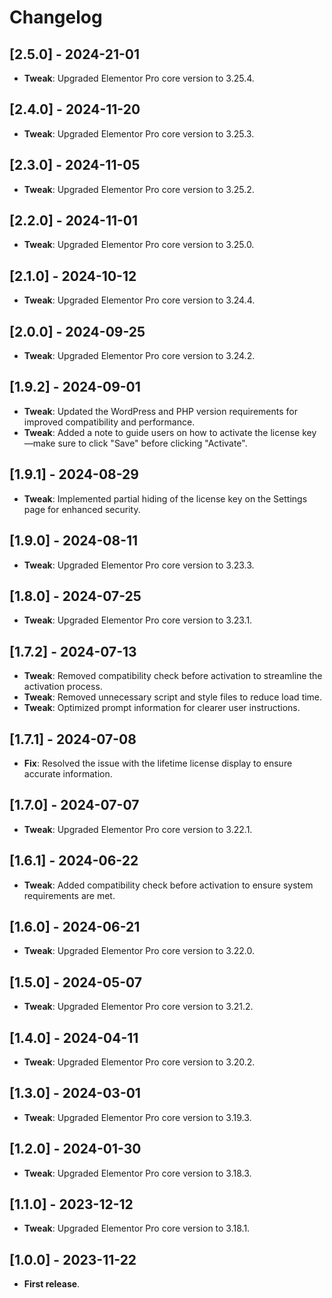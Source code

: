 # Changelog

## [2.5.0] - 2024-21-01
- **Tweak**: Upgraded Elementor Pro core version to 3.25.4.

## [2.4.0] - 2024-11-20
- **Tweak**: Upgraded Elementor Pro core version to 3.25.3.

## [2.3.0] - 2024-11-05
- **Tweak**: Upgraded Elementor Pro core version to 3.25.2.

## [2.2.0] - 2024-11-01
- **Tweak**: Upgraded Elementor Pro core version to 3.25.0.

## [2.1.0] - 2024-10-12
- **Tweak**: Upgraded Elementor Pro core version to 3.24.4.

## [2.0.0] - 2024-09-25
- **Tweak**: Upgraded Elementor Pro core version to 3.24.2.

## [1.9.2] - 2024-09-01
- **Tweak**: Updated the WordPress and PHP version requirements for improved compatibility and performance.
- **Tweak**: Added a note to guide users on how to activate the license key—make sure to click "Save" before clicking "Activate".

## [1.9.1] - 2024-08-29
- **Tweak**: Implemented partial hiding of the license key on the Settings page for enhanced security.

## [1.9.0] - 2024-08-11
- **Tweak**: Upgraded Elementor Pro core version to 3.23.3.

## [1.8.0] - 2024-07-25
- **Tweak**: Upgraded Elementor Pro core version to 3.23.1.

## [1.7.2] - 2024-07-13
- **Tweak**: Removed compatibility check before activation to streamline the activation process.
- **Tweak**: Removed unnecessary script and style files to reduce load time.
- **Tweak**: Optimized prompt information for clearer user instructions.

## [1.7.1] - 2024-07-08
- **Fix**: Resolved the issue with the lifetime license display to ensure accurate information.

## [1.7.0] - 2024-07-07
- **Tweak**: Upgraded Elementor Pro core version to 3.22.1.

## [1.6.1] - 2024-06-22
- **Tweak**: Added compatibility check before activation to ensure system requirements are met.

## [1.6.0] - 2024-06-21
- **Tweak**: Upgraded Elementor Pro core version to 3.22.0.

## [1.5.0] - 2024-05-07
- **Tweak**: Upgraded Elementor Pro core version to 3.21.2.

## [1.4.0] - 2024-04-11
- **Tweak**: Upgraded Elementor Pro core version to 3.20.2.

## [1.3.0] - 2024-03-01
- **Tweak**: Upgraded Elementor Pro core version to 3.19.3.

## [1.2.0] - 2024-01-30
- **Tweak**: Upgraded Elementor Pro core version to 3.18.3.

## [1.1.0] - 2023-12-12
- **Tweak**: Upgraded Elementor Pro core version to 3.18.1.

## [1.0.0] - 2023-11-22
- **First release**.

